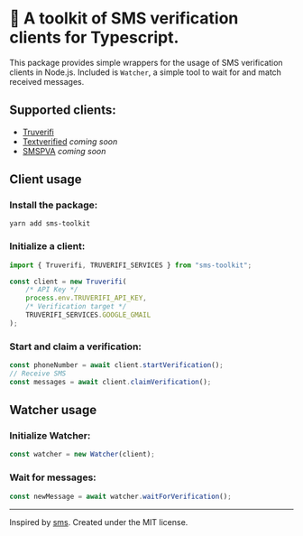 
# 🔨 A toolkit of SMS verification clients for Typescript. 

This package provides simple wrappers for the usage of SMS verification clients in Node.js. 
Included is `Watcher`, a simple tool to wait for and match received messages.

## Supported clients:

- [Truverifi](https://truverifi.com/)
- [Textverified](https://textverified.com/) *coming soon*
- [SMSPVA](https://smspva.com/) *coming soon*

## Client usage

### Install the package:
```
yarn add sms-toolkit 
```
### Initialize a client:
```ts
import { Truverifi, TRUVERIFI_SERVICES } from "sms-toolkit";

const client = new Truverifi(
	/* API Key */
	process.env.TRUVERIFI_API_KEY,
	/* Verification target */
	TRUVERIFI_SERVICES.GOOGLE_GMAIL
);
```

### Start and claim a verification:
```ts
const phoneNumber = await client.startVerification();
// Receive SMS
const messages = await client.claimVerification();
``` 

## Watcher usage

### Initialize Watcher:

```ts
const watcher = new Watcher(client);
```

### Wait for messages:

```ts
const newMessage = await watcher.waitForVerification();
```
---
Inspired by [sms](https://github.com/saucesteals/sms).
Created under the MIT license.